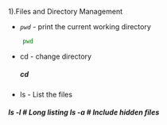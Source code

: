 1).Files and Directory Management

- *`pwd`* - print the current working directory
```bash
    pwd
```
- cd  - change directory
   #####      cd     
- ls - List the files
 #####  ls -l  # Long listing          ls -a  # Include hidden files
